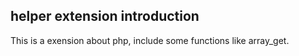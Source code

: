 ## helper extension introduction
This is a exension about php, include some functions like array_get.
